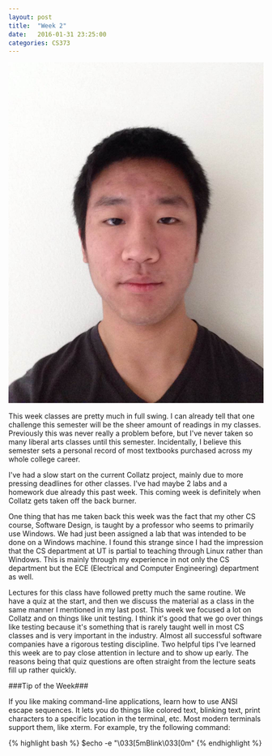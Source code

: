 ```yaml
---
layout: post
title:  "Week 2"
date:   2016-01-31 23:25:00
categories: CS373
---
```


![foo](http://raw.githubusercontent.com/SrsBusiness/SrsBusiness.github.io/master/images/head.png)

This week classes are pretty much in full swing. I can already tell that one
challenge this semester will be the sheer amount of readings in my classes.
Previously this was never really a problem before, but I've never taken so
many liberal arts classes until this semester. Incidentally, I believe this
semester sets a personal record of most textbooks purchased across my whole
college career.

I've had a slow start on the current Collatz project, mainly due to more
pressing deadlines for other classes. I've had maybe 2 labs and a homework
due already this past week. This coming week is definitely when Collatz gets
taken off the back burner.

One thing that has me taken back this week was the fact that my other CS
course, Software Design, is taught by a professor who seems to primarily
use Windows. We had just been assigned a lab that was intended to be done
on a Windows machine. I found this strange since I had the impression that
the CS department at UT is partial to teaching through Linux rather than
Windows. This is mainly through my experience in not only the CS department
but the ECE (Electrical and Computer Engineering) department as well.

Lectures for this class have followed pretty much the same routine. We have
a quiz at the start, and then we discuss the material as a class in the same
manner I mentioned in my last post. This week we focused a lot on Collatz
and on things like unit testing. I think it's good that we go over things like
testing because it's something that is rarely taught well in most CS classes
and is very important in the industry. Almost all successful software
companies have a rigorous testing discipline. Two helpful tips I've learned
this week are to pay close attention in lecture and to show up early. The reasons
being that quiz questions are often straight from the lecture seats fill up
rather quickly.

###Tip of the Week###

If you like making command-line applications, learn how to use ANSI escape
sequences. It lets you do things like colored text, blinking text, print
characters to a specific location in the terminal, etc. Most modern
terminals support them, like xterm. For example, try the following command:

{% highlight bash %}
$echo -e "\033[5mBlink\033[0m"
{% endhighlight %}
